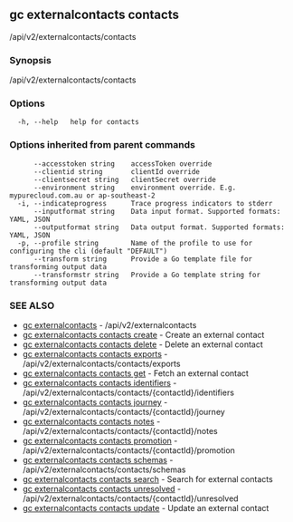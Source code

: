 ## gc externalcontacts contacts

/api/v2/externalcontacts/contacts

### Synopsis

/api/v2/externalcontacts/contacts

### Options

```
  -h, --help   help for contacts
```

### Options inherited from parent commands

```
      --accesstoken string    accessToken override
      --clientid string       clientId override
      --clientsecret string   clientSecret override
      --environment string    environment override. E.g. mypurecloud.com.au or ap-southeast-2
  -i, --indicateprogress      Trace progress indicators to stderr
      --inputformat string    Data input format. Supported formats: YAML, JSON
      --outputformat string   Data output format. Supported formats: YAML, JSON
  -p, --profile string        Name of the profile to use for configuring the cli (default "DEFAULT")
      --transform string      Provide a Go template file for transforming output data
      --transformstr string   Provide a Go template string for transforming output data
```

### SEE ALSO

* [gc externalcontacts](gc_externalcontacts.html)	 - /api/v2/externalcontacts
* [gc externalcontacts contacts create](gc_externalcontacts_contacts_create.html)	 - Create an external contact
* [gc externalcontacts contacts delete](gc_externalcontacts_contacts_delete.html)	 - Delete an external contact
* [gc externalcontacts contacts exports](gc_externalcontacts_contacts_exports.html)	 - /api/v2/externalcontacts/contacts/exports
* [gc externalcontacts contacts get](gc_externalcontacts_contacts_get.html)	 - Fetch an external contact
* [gc externalcontacts contacts identifiers](gc_externalcontacts_contacts_identifiers.html)	 - /api/v2/externalcontacts/contacts/{contactId}/identifiers
* [gc externalcontacts contacts journey](gc_externalcontacts_contacts_journey.html)	 - /api/v2/externalcontacts/contacts/{contactId}/journey
* [gc externalcontacts contacts notes](gc_externalcontacts_contacts_notes.html)	 - /api/v2/externalcontacts/contacts/{contactId}/notes
* [gc externalcontacts contacts promotion](gc_externalcontacts_contacts_promotion.html)	 - /api/v2/externalcontacts/contacts/{contactId}/promotion
* [gc externalcontacts contacts schemas](gc_externalcontacts_contacts_schemas.html)	 - /api/v2/externalcontacts/contacts/schemas
* [gc externalcontacts contacts search](gc_externalcontacts_contacts_search.html)	 - Search for external contacts
* [gc externalcontacts contacts unresolved](gc_externalcontacts_contacts_unresolved.html)	 - /api/v2/externalcontacts/contacts/{contactId}/unresolved
* [gc externalcontacts contacts update](gc_externalcontacts_contacts_update.html)	 - Update an external contact


